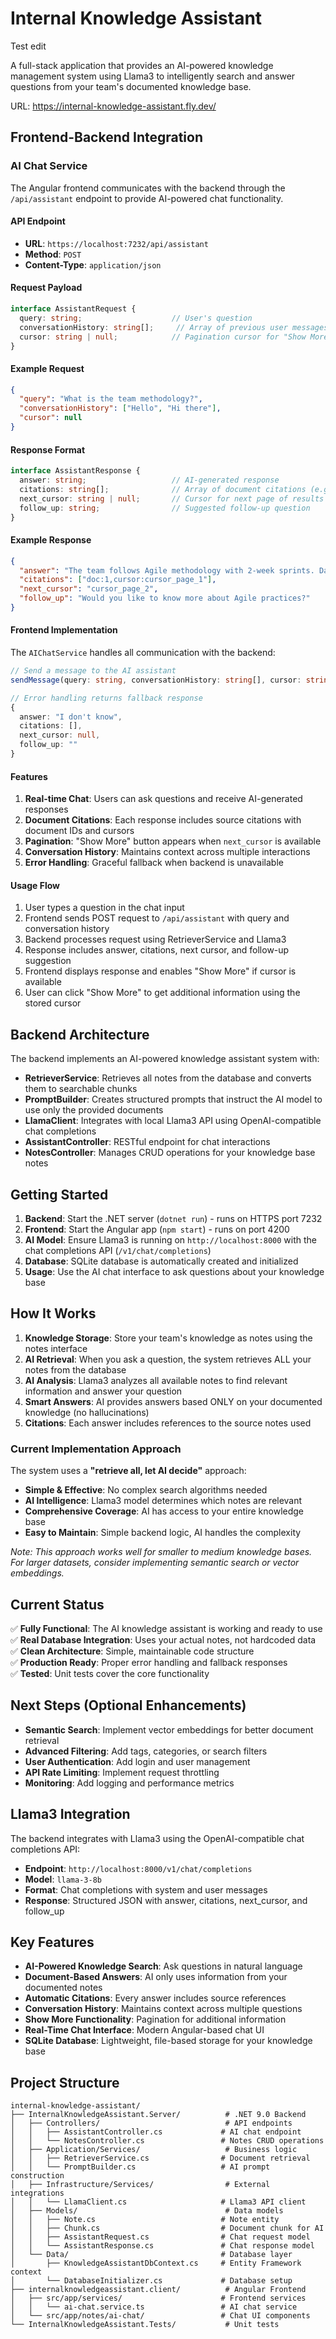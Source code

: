 # Internal Knowledge Assistant

Test edit

A full-stack application that provides an AI-powered knowledge management system using Llama3 to intelligently search and answer questions from your team's documented knowledge base.

URL: https://internal-knowledge-assistant.fly.dev/

## Frontend-Backend Integration

### AI Chat Service

The Angular frontend communicates with the backend through the `/api/assistant` endpoint to provide AI-powered chat functionality.

#### API Endpoint
- **URL**: `https://localhost:7232/api/assistant`
- **Method**: `POST`
- **Content-Type**: `application/json`

#### Request Payload
```typescript
interface AssistantRequest {
  query: string;                    // User's question
  conversationHistory: string[];     // Array of previous user messages
  cursor: string | null;            // Pagination cursor for "Show More" functionality
}
```

#### Example Request
```json
{
  "query": "What is the team methodology?",
  "conversationHistory": ["Hello", "Hi there"],
  "cursor": null
}
```

#### Response Format
```typescript
interface AssistantResponse {
  answer: string;                   // AI-generated response
  citations: string[];              // Array of document citations (e.g., ["doc:1,cursor:abc123"])
  next_cursor: string | null;       // Cursor for next page of results
  follow_up: string;                // Suggested follow-up question
}
```

#### Example Response
```json
{
  "answer": "The team follows Agile methodology with 2-week sprints. Daily standups are held at 9:00 AM.",
  "citations": ["doc:1,cursor:cursor_page_1"],
  "next_cursor": "cursor_page_2",
  "follow_up": "Would you like to know more about Agile practices?"
}
```

#### Frontend Implementation

The `AIChatService` handles all communication with the backend:

```typescript
// Send a message to the AI assistant
sendMessage(query: string, conversationHistory: string[], cursor: string | null): Observable<AssistantResponse>

// Error handling returns fallback response
{
  answer: "I don't know",
  citations: [],
  next_cursor: null,
  follow_up: ""
}
```

#### Features

1. **Real-time Chat**: Users can ask questions and receive AI-generated responses
2. **Document Citations**: Each response includes source citations with document IDs and cursors
3. **Pagination**: "Show More" button appears when `next_cursor` is available
4. **Conversation History**: Maintains context across multiple interactions
5. **Error Handling**: Graceful fallback when backend is unavailable

#### Usage Flow

1. User types a question in the chat input
2. Frontend sends POST request to `/api/assistant` with query and conversation history
3. Backend processes request using RetrieverService and Llama3
4. Response includes answer, citations, next cursor, and follow-up suggestion
5. Frontend displays response and enables "Show More" if cursor is available
6. User can click "Show More" to get additional information using the stored cursor

## Backend Architecture

The backend implements an AI-powered knowledge assistant system with:

- **RetrieverService**: Retrieves all notes from the database and converts them to searchable chunks
- **PromptBuilder**: Creates structured prompts that instruct the AI model to use only the provided documents
- **LlamaClient**: Integrates with local Llama3 API using OpenAI-compatible chat completions
- **AssistantController**: RESTful endpoint for chat interactions
- **NotesController**: Manages CRUD operations for your knowledge base notes

## Getting Started

1. **Backend**: Start the .NET server (`dotnet run`) - runs on HTTPS port 7232
2. **Frontend**: Start the Angular app (`npm start`) - runs on port 4200
3. **AI Model**: Ensure Llama3 is running on `http://localhost:8000` with the chat completions API (`/v1/chat/completions`)
4. **Database**: SQLite database is automatically created and initialized
5. **Usage**: Use the AI chat interface to ask questions about your knowledge base

## How It Works

1. **Knowledge Storage**: Store your team's knowledge as notes using the notes interface
2. **AI Retrieval**: When you ask a question, the system retrieves ALL your notes from the database
3. **AI Analysis**: Llama3 analyzes all available notes to find relevant information and answer your question
4. **Smart Answers**: AI provides answers based ONLY on your documented knowledge (no hallucinations)
5. **Citations**: Each answer includes references to the source notes used

### Current Implementation Approach

The system uses a **"retrieve all, let AI decide"** approach:
- **Simple & Effective**: No complex search algorithms needed
- **AI Intelligence**: Llama3 model determines which notes are relevant
- **Comprehensive Coverage**: AI has access to your entire knowledge base
- **Easy to Maintain**: Simple backend logic, AI handles the complexity

*Note: This approach works well for smaller to medium knowledge bases. For larger datasets, consider implementing semantic search or vector embeddings.*

## Current Status

✅ **Fully Functional**: The AI knowledge assistant is working and ready to use  
✅ **Real Database Integration**: Uses your actual notes, not hardcoded data  
✅ **Clean Architecture**: Simple, maintainable code structure  
✅ **Production Ready**: Proper error handling and fallback responses  
✅ **Tested**: Unit tests cover the core functionality  

## Next Steps (Optional Enhancements)

- **Semantic Search**: Implement vector embeddings for better document retrieval
- **Advanced Filtering**: Add tags, categories, or search filters
- **User Authentication**: Add login and user management
- **API Rate Limiting**: Implement request throttling
- **Monitoring**: Add logging and performance metrics

## Llama3 Integration

The backend integrates with Llama3 using the OpenAI-compatible chat completions API:

- **Endpoint**: `http://localhost:8000/v1/chat/completions`
- **Model**: `llama-3-8b`
- **Format**: Chat completions with system and user messages
- **Response**: Structured JSON with answer, citations, next_cursor, and follow_up

## Key Features

- **AI-Powered Knowledge Search**: Ask questions in natural language
- **Document-Based Answers**: AI only uses information from your documented notes
- **Automatic Citations**: Every answer includes source references
- **Conversation History**: Maintains context across multiple questions
- **Show More Functionality**: Pagination for additional information
- **Real-Time Chat Interface**: Modern Angular-based chat UI
- **SQLite Database**: Lightweight, file-based storage for your knowledge base

## Project Structure

```
internal-knowledge-assistant/
├── InternalKnowledgeAssistant.Server/          # .NET 9.0 Backend
│   ├── Controllers/                            # API endpoints
│   │   ├── AssistantController.cs             # AI chat endpoint
│   │   └── NotesController.cs                 # Notes CRUD operations
│   ├── Application/Services/                   # Business logic
│   │   ├── RetrieverService.cs                # Document retrieval
│   │   └── PromptBuilder.cs                   # AI prompt construction
│   ├── Infrastructure/Services/                # External integrations
│   │   └── LlamaClient.cs                     # Llama3 API client
│   ├── Models/                                 # Data models
│   │   ├── Note.cs                            # Note entity
│   │   ├── Chunk.cs                           # Document chunk for AI
│   │   ├── AssistantRequest.cs                # Chat request model
│   │   └── AssistantResponse.cs               # Chat response model
│   └── Data/                                  # Database layer
│       ├── KnowledgeAssistantDbContext.cs     # Entity Framework context
│       └── DatabaseInitializer.cs             # Database setup
├── internalknowledgeassistant.client/          # Angular Frontend
│   ├── src/app/services/                      # Frontend services
│   │   └── ai-chat.service.ts                 # AI chat service
│   └── src/app/notes/ai-chat/                 # Chat UI components
└── InternalKnowledgeAssistant.Tests/           # Unit tests
```

